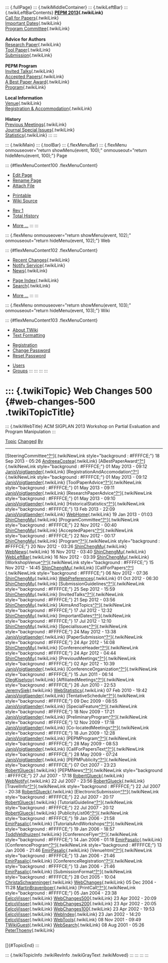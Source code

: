 ::: {.fullPage}
::: {.twikiMiddleContainer}
::: {.twikiLeftBar}
::: {.twikiLeftBarContents}
**[PEPM 2013](WebHome){.twikiLink}**\
[Call for Papers](CallForPapers){.twikiLink}\
[Important Dates](ImportantDates){.twikiLink}\
[Program Committee](ProgramCommittee){.twikiLink}\
\
**Advice for Authors**\
[Research Paper](ResearchPaperAdvice){.twikiLink}\
[Tool Paper](ToolPaperAdvice){.twikiLink}\
[Submission](PaperSubmission){.twikiLink}\
\
**PEPM Program**\
[Invited Talks](InvitedTalks){.twikiLink}\
[Accepted Papers](AcceptedPapers){.twikiLink}\
[A Best Paper Award](ABestPaperAward){.twikiLink}\
[Program](Program){.twikiLink}\
\
**Local Information**\
[Venue](WorkshopVenue){.twikiLink}\
[Registration & Accommodation](RegistrationAndAccomodation){.twikiLink}\
\
**History**\
[Previous Meetings](PreviousMeetings){.twikiLink}\
[Journal Special Issues](SpecialIssues){.twikiLink}\
[Statistics](HistoricalStatistics){.twikiLink}
:::
:::

::: {.twikiMain}
::: {.toolBar}
::: {.flexMenuBar}
::: {.flexMenu onmouseover="return showMenu(event, 100);" onmouseout="return hideMenu(event, 100);"}
Page

::: {#flexMenuContent100 .flexMenuContent}
-   [Edit
    Page](http://www.program-transformation.org/edit/PEPM13/WebChanges500?t=1536828983)
-   [Rename
    Page](http://www.program-transformation.org/rename/PEPM13/WebChanges500)
-   [Attach
    File](http://www.program-transformation.org/attach/PEPM13/WebChanges500)

<!-- -->

-   [Printable](http://www.program-transformation.org/view/PEPM13/WebChanges500?skin=print.pattern)
-   [Wiki
    Source](http://www.program-transformation.org/view/PEPM13/WebChanges500?skin=text&raw=on&contenttype=text/plain)

<!-- -->

-   [Rev
    1](http://www.program-transformation.org/view/PEPM13/WebChanges500?rev=1.1)
-   [Total
    History](http://www.program-transformation.org/rdiff/PEPM13/WebChanges500)

<!-- -->

-   [More
    \...](http://www.program-transformation.org/oops/PEPM13/WebChanges500?template=oopsmore&param1=1.1&param2=1.1)
:::
:::

::: {.flexMenu onmouseover="return showMenu(event, 102);" onmouseout="return hideMenu(event, 102);"}
Web

::: {#flexMenuContent102 .flexMenuContent}
-   [Recent Changes](WebChanges){.twikiLink}
-   [Notify Service](WebNotify){.twikiLink}
-   [News](WebNews){.twikiLink}

<!-- -->

-   [Page Index](WebIndex){.twikiLink}
-   [Search](WebSearch){.twikiLink}

<!-- -->

-   [More
    \...](http://www.program-transformation.org/oops/PEPM13/WebChanges500?template=oopsmore&param1=1.1&param2=1.1)
:::
:::

::: {.flexMenu onmouseover="return showMenu(event, 103);" onmouseout="return hideMenu(event, 103);"}
Wiki

::: {#flexMenuContent103 .flexMenuContent}
-   [About
    TWiki](http://www.program-transformation.org/view/TWiki/WebHome)
-   [Text
    Formatting](http://www.program-transformation.org/view/TWiki/TextFormattingRules)

<!-- -->

-   [Registration](http://www.program-transformation.org/view/TWiki/TWikiRegistration)
-   [Change
    Password](http://www.program-transformation.org/view/TWiki/ChangePassword)
-   [Reset
    Password](http://www.program-transformation.org/view/TWiki/ResetPassword)

<!-- -->

-   [Users](http://www.program-transformation.org/view/Main/TWikiUsers)
-   [Groups](http://www.program-transformation.org/view/Main/TWikiGroups)
:::
:::
:::
:::

::: {.twikiTopic}
Web Changes 500 {#web-changes-500 .twikiTopicTitle}
===============

::: {.twikiWebTitle}
ACM SIGPLAN 2013 Workshop on Partial Evaluation and Program Manipulation
:::

  [Topic](http://www.program-transformation.org/PEPM13/WebChanges500?sortcol=0&table=1&up=0#sorted_table "Sort by this column")                                                                   [Changed](http://www.program-transformation.org/PEPM13/WebChanges500?sortcol=1&table=1&up=0#sorted_table "Sort by this column")   [By](http://www.program-transformation.org/PEPM13/WebChanges500?sortcol=2&table=1&up=0#sorted_table "Sort by this column")
  ----------------------------------------------------------------------------------------------------------------------------------------------------------------------------------------------- --------------------------------------------------------------------------------------------------------------------------------- ----------------------------------------------------------------------------------------------------------------------------
  [SteeringCommittee[^?^](http://www.program-transformation.org/edit/Main/SteeringCommittee?topicparent=PEPM13.WebChanges500)]{.twikiNewLink style="background : #FFFFCE;"}                       18 Sep 2013 - 05:26                                                                                                               [AndreeaCostea](../Main/AndreeaCostea){.twikiLink}
  [ABestPaperAward[^?^](http://www.program-transformation.org/edit/Main/ABestPaperAward?topicparent=PEPM13.WebChanges500)]{.twikiNewLink style="background : #FFFFCE;"}                           01 May 2013 - 09:12                                                                                                               [JanisVoigtlaender](../Main/JanisVoigtlaender){.twikiLink}
  [RegistrationAndAccomodation[^?^](http://www.program-transformation.org/edit/Main/RegistrationAndAccomodation?topicparent=PEPM13.WebChanges500)]{.twikiNewLink style="background : #FFFFCE;"}   01 May 2013 - 09:12                                                                                                               [JanisVoigtlaender](../Main/JanisVoigtlaender){.twikiLink}
  [ToolPaperAdvice[^?^](http://www.program-transformation.org/edit/Main/ToolPaperAdvice?topicparent=PEPM13.WebChanges500)]{.twikiNewLink style="background : #FFFFCE;"}                           01 May 2013 - 09:11                                                                                                               [JanisVoigtlaender](../Main/JanisVoigtlaender){.twikiLink}
  [ResearchPaperAdvice[^?^](http://www.program-transformation.org/edit/Main/ResearchPaperAdvice?topicparent=PEPM13.WebChanges500)]{.twikiNewLink style="background : #FFFFCE;"}                   01 May 2013 - 09:10                                                                                                               [JanisVoigtlaender](../Main/JanisVoigtlaender){.twikiLink}
  [HistoricalStatistics[^?^](http://www.program-transformation.org/edit/Main/HistoricalStatistics?topicparent=PEPM13.WebChanges500)]{.twikiNewLink style="background : #FFFFCE;"}                 13 Feb 2013 - 22:09                                                                                                               [JanisVoigtlaender](../Main/JanisVoigtlaender){.twikiLink}
  [WebHome](../Main/WebHome){.twikiLink}                                                                                                                                                          19 Jan 2013 - 01:03                                                                                                               [ShinChengMu](../Main/ShinChengMu){.twikiLink}
  [ProgramCommittee[^?^](http://www.program-transformation.org/edit/Main/ProgramCommittee?topicparent=PEPM13.WebChanges500)]{.twikiNewLink style="background : #FFFFCE;"}                         22 Nov 2012 - 00:40                                                                                                               [ShinChengMu](../Main/ShinChengMu){.twikiLink}
  [AcceptedPapers[^?^](http://www.program-transformation.org/edit/Main/AcceptedPapers?topicparent=PEPM13.WebChanges500)]{.twikiNewLink style="background : #FFFFCE;"}                             22 Nov 2012 - 00:17                                                                                                               [ShinChengMu](../Main/ShinChengMu){.twikiLink}
  [Program[^?^](http://www.program-transformation.org/edit/Main/Program?topicparent=PEPM13.WebChanges500)]{.twikiNewLink style="background : #FFFFCE;"}                                           20 Nov 2012 - 03:26                                                                                                               [ShinChengMu](../Main/ShinChengMu){.twikiLink}
  [WebNews](../Main/WebNews){.twikiLink}                                                                                                                                                          16 Nov 2012 - 03:40                                                                                                               [ShinChengMu](../Main/ShinChengMu){.twikiLink}
  [WebLeftBar](../Main/WebLeftBar){.twikiLink}                                                                                                                                                    16 Nov 2012 - 03:39                                                                                                               [ShinChengMu](../Main/ShinChengMu){.twikiLink}
  [WorkshopVenue[^?^](http://www.program-transformation.org/edit/Main/WorkshopVenue?topicparent=PEPM13.WebChanges500)]{.twikiNewLink style="background : #FFFFCE;"}                               15 Nov 2012 - 14:45                                                                                                               [ShinChengMu](../Main/ShinChengMu){.twikiLink}
  [CallForPapers[^?^](http://www.program-transformation.org/edit/Main/CallForPapers?topicparent=PEPM13.WebChanges500)]{.twikiNewLink style="background : #FFFFCE;"}                               06 Nov 2012 - 07:36                                                                                                               [ShinChengMu](../Main/ShinChengMu){.twikiLink}
  [WebPreferences](../Main/WebPreferences){.twikiLink}                                                                                                                                            01 Oct 2012 - 06:30                                                                                                               [ShinChengMu](../Main/ShinChengMu){.twikiLink}
  [SubmissionGuidelines[^?^](http://www.program-transformation.org/edit/Main/SubmissionGuidelines?topicparent=PEPM13.WebChanges500)]{.twikiNewLink style="background : #FFFFCE;"}                 25 Sep 2012 - 15:59                                                                                                               [ShinChengMu](../Main/ShinChengMu){.twikiLink}
  [InvitedTalks[^?^](http://www.program-transformation.org/edit/Main/InvitedTalks?topicparent=PEPM13.WebChanges500)]{.twikiNewLink style="background : #FFFFCE;"}                                 21 Sep 2012 - 03:56                                                                                                               [ShinChengMu](../Main/ShinChengMu){.twikiLink}
  [AimsAndTopics[^?^](http://www.program-transformation.org/edit/Main/AimsAndTopics?topicparent=PEPM13.WebChanges500)]{.twikiNewLink style="background : #FFFFCE;"}                               17 Jul 2012 - 12:32                                                                                                               [ShinChengMu](../Main/ShinChengMu){.twikiLink}
  [ImportantDates[^?^](http://www.program-transformation.org/edit/Main/ImportantDates?topicparent=PEPM13.WebChanges500)]{.twikiNewLink style="background : #FFFFCE;"}                             17 Jul 2012 - 12:10                                                                                                               [ShinChengMu](../Main/ShinChengMu){.twikiLink}
  [SpecialIssues[^?^](http://www.program-transformation.org/edit/Main/SpecialIssues?topicparent=PEPM13.WebChanges500)]{.twikiNewLink style="background : #FFFFCE;"}                               24 May 2012 - 13:38                                                                                                               [JanisVoigtlaender](../Main/JanisVoigtlaender){.twikiLink}
  [PaperSubmission[^?^](http://www.program-transformation.org/edit/Main/PaperSubmission?topicparent=PEPM13.WebChanges500)]{.twikiNewLink style="background : #FFFFCE;"}                           24 Apr 2012 - 14:08                                                                                                               [ShinChengMu](../Main/ShinChengMu){.twikiLink}
  [ConferenceHeader[^?^](http://www.program-transformation.org/edit/Main/ConferenceHeader?topicparent=PEPM13.WebChanges500)]{.twikiNewLink style="background : #FFFFCE;"}                         24 Apr 2012 - 04:44                                                                                                               [ShinChengMu](../Main/ShinChengMu){.twikiLink}
  [PreviousMeetings[^?^](http://www.program-transformation.org/edit/Main/PreviousMeetings?topicparent=PEPM13.WebChanges500)]{.twikiNewLink style="background : #FFFFCE;"}                         02 Apr 2012 - 10:39                                                                                                               [JanisVoigtlaender](../Main/JanisVoigtlaender){.twikiLink}
  [ConferenceOrganization[^?^](http://www.program-transformation.org/edit/Main/ConferenceOrganization?topicparent=PEPM13.WebChanges500)]{.twikiNewLink style="background : #FFFFCE;"}             15 Jun 2011 - 06:14                                                                                                               [OlegKiselyov](../Main/OlegKiselyov){.twikiLink}
  [AffiliatedMeetings[^?^](http://www.program-transformation.org/edit/Main/AffiliatedMeetings?topicparent=PEPM13.WebChanges500)]{.twikiNewLink style="background : #FFFFCE;"}                     26 Jun 2010 - 22:53                                                                                                               [JeremySiek](../Main/JeremySiek){.twikiLink}
  [WebStatistics](../Main/WebStatistics){.twikiLink}                                                                                                                                              07 Feb 2010 - 19:42                                                                                                               [JanisVoigtlaender](../Main/JanisVoigtlaender){.twikiLink}
  [TentativeSchedule[^?^](http://www.program-transformation.org/edit/Main/TentativeSchedule?topicparent=PEPM13.WebChanges500)]{.twikiNewLink style="background : #FFFFCE;"}                       09 Dec 2009 - 08:55                                                                                                               [JanisVoigtlaender](../Main/JanisVoigtlaender){.twikiLink}
  [SpecialFeature[^?^](http://www.program-transformation.org/edit/Main/SpecialFeature?topicparent=PEPM13.WebChanges500)]{.twikiNewLink style="background : #FFFFCE;"}                             18 Nov 2009 - 17:21                                                                                                               [JanisVoigtlaender](../Main/JanisVoigtlaender){.twikiLink}
  [PreliminaryProgram[^?^](http://www.program-transformation.org/edit/Main/PreliminaryProgram?topicparent=PEPM13.WebChanges500)]{.twikiNewLink style="background : #FFFFCE;"}                     12 Nov 2009 - 17:18                                                                                                               [JanisVoigtlaender](../Main/JanisVoigtlaender){.twikiLink}
  [Co-locatedMeetings[^?^](http://www.program-transformation.org/edit/Main/Co-locatedMeetings?topicparent=PEPM13.WebChanges500)]{.twikiNewLink style="background : #FFFFCE;"}                     18 Jun 2009 - 12:28                                                                                                               [JanisVoigtlaender](../Main/JanisVoigtlaender){.twikiLink}
  [PEPMProgram[^?^](http://www.program-transformation.org/edit/Main/PEPMProgram?topicparent=PEPM13.WebChanges500)]{.twikiNewLink style="background : #FFFFCE;"}                                   28 May 2009 - 08:53                                                                                                               [JanisVoigtlaender](../Main/JanisVoigtlaender){.twikiLink}
  [CallForPapersText[^?^](http://www.program-transformation.org/edit/Main/CallForPapersText?topicparent=PEPM13.WebChanges500)]{.twikiNewLink style="background : #FFFFCE;"}                       28 May 2009 - 07:24                                                                                                               [JanisVoigtlaender](../Main/JanisVoigtlaender){.twikiLink}
  [PEPMPublicity[^?^](http://www.program-transformation.org/edit/Main/PEPMPublicity?topicparent=PEPM13.WebChanges500)]{.twikiNewLink style="background : #FFFFCE;"}                               07 Oct 2007 - 23:23                                                                                                               [RobertGlueck](../Main/RobertGlueck){.twikiLink}
  [PEPMNews[^?^](http://www.program-transformation.org/edit/Main/PEPMNews?topicparent=PEPM13.WebChanges500)]{.twikiNewLink style="background : #FFFFCE;"}                                         27 Jul 2007 - 17:18                                                                                                               [RobertGlueck](../Main/RobertGlueck){.twikiLink}
  [WebNotify](../Main/WebNotify){.twikiLink}                                                                                                                                                      22 Jul 2007 - 23:56                                                                                                               [RobertGlueck](../Main/RobertGlueck){.twikiLink}
  [TravelInfo[^?^](http://www.program-transformation.org/edit/Main/TravelInfo?topicparent=PEPM13.WebChanges500)]{.twikiNewLink style="background : #FFFFCE;"}                                     22 Jul 2007 - 20:38                                                                                                               [RobertGlueck](../Main/RobertGlueck){.twikiLink}
  [ElectronicSubmission[^?^](http://www.program-transformation.org/edit/Main/ElectronicSubmission?topicparent=PEPM13.WebChanges500)]{.twikiNewLink style="background : #FFFFCE;"}                 22 Jul 2007 - 20:17                                                                                                               [RobertGlueck](../Main/RobertGlueck){.twikiLink}
  [TutorialGuideline[^?^](http://www.program-transformation.org/edit/Main/TutorialGuideline?topicparent=PEPM13.WebChanges500)]{.twikiNewLink style="background : #FFFFCE;"}                       22 Jul 2007 - 20:12                                                                                                               [RobertGlueck](../Main/RobertGlueck){.twikiLink}
  [PublicityList06[^?^](http://www.program-transformation.org/edit/Main/PublicityList06?topicparent=PEPM13.WebChanges500)]{.twikiNewLink style="background : #FFFFCE;"}                           19 Jan 2006 - 21:58                                                                                                               [EmirPasalic](../Main/EmirPasalic){.twikiLink}
  [TutorialsAndWorkshops[^?^](http://www.program-transformation.org/edit/Main/TutorialsAndWorkshops?topicparent=PEPM13.WebChanges500)]{.twikiNewLink style="background : #FFFFCE;"}               19 Jan 2006 - 18:57                                                                                                               [ToddVeldhuizen](../Main/ToddVeldhuizen){.twikiLink}
  [ConferenceFlyer[^?^](http://www.program-transformation.org/edit/Main/ConferenceFlyer?topicparent=PEPM13.WebChanges500)]{.twikiNewLink style="background : #FFFFCE;"}                           14 Jan 2006 - 01:18                                                                                                               [EmirPasalic](../Main/EmirPasalic){.twikiLink}
  [ConferenceProgram[^?^](http://www.program-transformation.org/edit/Main/ConferenceProgram?topicparent=PEPM13.WebChanges500)]{.twikiNewLink style="background : #FFFFCE;"}                       13 Jan 2006 - 21:46                                                                                                               [EmirPasalic](../Main/EmirPasalic){.twikiLink}
  [Venuehtml[^?^](http://www.program-transformation.org/edit/Main/Venuehtml?topicparent=PEPM13.WebChanges500)]{.twikiNewLink style="background : #FFFFCE;"}                                       13 Jan 2006 - 21:46                                                                                                               [EmirPasalic](../Main/EmirPasalic){.twikiLink}
  [ConferenceRegistration[^?^](http://www.program-transformation.org/edit/Main/ConferenceRegistration?topicparent=PEPM13.WebChanges500)]{.twikiNewLink style="background : #FFFFCE;"}             13 Jan 2006 - 21:46                                                                                                               [EmirPasalic](../Main/EmirPasalic){.twikiLink}
  [SubmissionFormat[^?^](http://www.program-transformation.org/edit/Main/SubmissionFormat?topicparent=PEPM13.WebChanges500)]{.twikiNewLink style="background : #FFFFCE;"}                         28 Oct 2005 - 10:04                                                                                                               [ChristaSchwanninger](../Main/ChristaSchwanninger){.twikiLink}
  [WebChanges](../Main/WebChanges){.twikiLink}                                                                                                                                                    05 Dec 2004 - 11:28                                                                                                               [MartinBravenboer](../Main/MartinBravenboer){.twikiLink}
  [PrintCall[^?^](http://www.program-transformation.org/edit/Main/PrintCall?topicparent=PEPM13.WebChanges500)]{.twikiNewLink style="background : #FFFFCE;"}                                       05 Jan 2004 - 23:38                                                                                                               [EelcoVisser](../Main/EelcoVisser){.twikiLink}
  [WebChanges500](../Main/WebChanges500){.twikiLink}                                                                                                                                              23 Apr 2002 - 20:09                                                                                                               [EelcoVisser](../Main/EelcoVisser){.twikiLink}
  [WebChanges200](../Main/WebChanges200){.twikiLink}                                                                                                                                              23 Apr 2002 - 20:05                                                                                                               [EelcoVisser](../Main/EelcoVisser){.twikiLink}
  [WebChanges100](../Main/WebChanges100){.twikiLink}                                                                                                                                              23 Apr 2002 - 19:53                                                                                                               [EelcoVisser](../Main/EelcoVisser){.twikiLink}
  [WebIndex](../Main/WebIndex){.twikiLink}                                                                                                                                                        23 Jan 2002 - 14:20                                                                                                               [EelcoVisser](../Main/EelcoVisser){.twikiLink}
  [WebTools](../Main/WebTools){.twikiLink}                                                                                                                                                        08 Nov 2001 - 09:49                                                                                                               [TWikiGuest](../Main/TWikiGuest){.twikiLink}
  [WebSearch](../Main/WebSearch){.twikiLink}                                                                                                                                                      08 Aug 2001 - 05:26                                                                                                               [PeterThoeny](../Main/PeterThoeny){.twikiLink}

\
[]{#TopicEnd}
:::

::: {.twikiTopicInfo .twikiRevInfo .twikiGrayText .twikiMoved}
:::
:::
:::
:::
